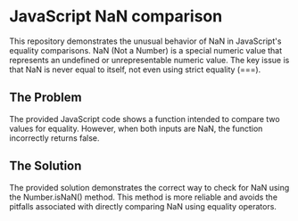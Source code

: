 # JavaScript NaN comparison
This repository demonstrates the unusual behavior of NaN in JavaScript's equality comparisons.  NaN (Not a Number) is a special numeric value that represents an undefined or unrepresentable numeric value.  The key issue is that NaN is never equal to itself, not even using strict equality (===).

## The Problem
The provided JavaScript code shows a function intended to compare two values for equality.  However, when both inputs are NaN, the function incorrectly returns false.

## The Solution
The provided solution demonstrates the correct way to check for NaN using the Number.isNaN() method. This method is more reliable and avoids the pitfalls associated with directly comparing NaN using equality operators.